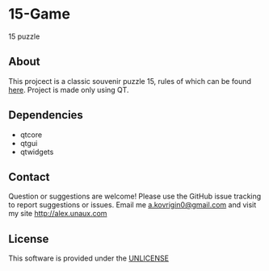 # 15-Game
15 puzzle

## About
This projcect is a classic souvenir puzzle 15, rules of which can be found [here](https://en.wikipedia.org/wiki/15_puzzle).
Project is made only using QT.

## Dependencies
* qtcore
* qtgui
* qtwidgets

## Contact
Question or suggestions are welcome!
Please use the GitHub issue tracking to report suggestions or issues.
Email me a.kovrigin0@gmail.com and visit my site http://alex.unaux.com

## License
This software is provided under the [UNLICENSE](http://unlicense.org/)
